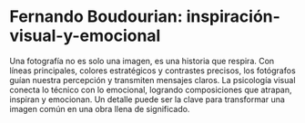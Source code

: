 # Fernando Boudourian: inspiración-visual-y-emocional
Una fotografía no es solo una imagen, es una historia que respira. Con líneas principales, colores estratégicos y contrastes precisos, los fotógrafos guían nuestra percepción y transmiten mensajes claros. La psicología visual conecta lo técnico con lo emocional, logrando composiciones que atrapan, inspiran y emocionan. Un detalle puede ser la clave para transformar una imagen común en una obra llena de significado.
